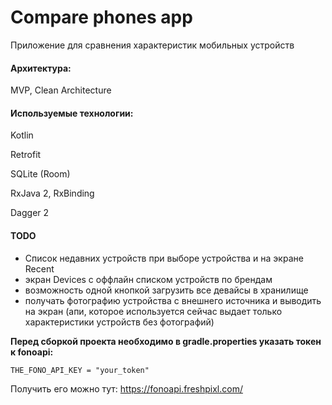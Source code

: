 # Compare phones app

Приложение для сравнения характеристик мобильных устройств


#### Архитектура:
MVP, Clean Architecture


#### Используемые технологии:
Kotlin

Retrofit

SQLite (Room)

RxJava 2, RxBinding

Dagger 2



#### TODO
- Список недавних устройств при выборе устройства и на экране Recent
- экран Devices с оффлайн списком устройств по брендам
- возможность одной кнопкой загрузить все девайсы в хранилище
- получать фотографию устройства с внешнего источника и выводить на экран (апи, которое используется сейчас выдает только характеристики устройств без фотографий)



**Перед сборкой проекта необходимо в gradle.properties указать токен к fonoapi:**

```
THE_FONO_API_KEY = "your_token"
```

Получить его можно тут: https://fonoapi.freshpixl.com/

